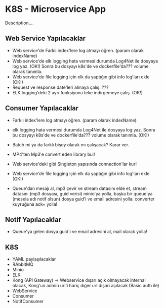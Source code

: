 # K8S - Microservice App

Description....

## Web Service Yapılacaklar

- Web service'de Farklı index'lere log atmayı öğren. (param olarak indexName)
- Web service'de elk logging hata vermesi durumda Log4Net ile dosyaya log yaz. (OK!) Sonra bu dosyayı k8s'de ve dockerfile'da??? volume olarak tanımla.
- Web service'de file logging için elk da yaptığın gibi info log'ları ekle (OK!)
- Request ve response date'leri almaya çalış. ???
- ELK logging'deki 2 ayrı fonksiyonu teke indirgemeye çalış. (OK!)

## Consumer Yapılacaklar

- Farklı index'lere log atmayı öğren. (param olarak indexName)
- elk logging hata vermesi durumda Log4Net ile dosyaya log yaz. Sonra bu dosyayı k8s'de ve dockerfile'da??? volume olarak tanımla. (OK!)
- Batch mi ya da farklı bişey olarak mı çalışacak? Karar ver.
- MP4'ten Mp3'e convert eden library bul!
- Web service'deki gibi Singleton yapısında connection'lar kur!
- Web service'de file logging için elk da yaptığın gibi info log'ları ekle (OK!)

- Queue'dan mesajı al, mp3 çevir ve stream datasını elde et, stream datasını (mp3 dosyası, guid verisi) minio'ya yolla, başka bir queue'ya (mesela adı notif olsun) dosya guid'i ve email adresini yolla. converter kuyruğuna ack+ yolla!

## Notif Yapılacaklar

- Queue'ya gelen dosya guid'i ve email adresini al, mail olarak yolla!

## K8S

- YAML paylaşılacaklar
- RAbbitMQ
- Minio
- ELK
- Kong (API Gateway) => Webservice dışarı açık olmayacak internal olacak, Kong'un admin url'i hariç diğer url dışarı açılacak (Basic auth ile)
- WebService
- Consumer
- NotifConsumer
